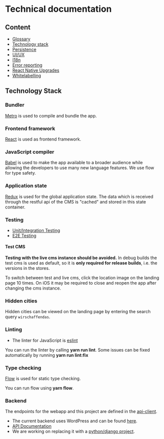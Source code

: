 # Technical documentation

## Content

* [Glossary](https://wiki.integreat-app.de/glossary)
* [Technology stack](#technology-stack)
* [Persistence](docs/persistence.md)
* [UI/UX](docs/ui-ux.md)
* [I18n](docs/i18n.md)
* [Error reporting](docs/error-reporting.md)
* [React Native Upgrades](docs/react-native-upgrades.md)
* [Whitelabelling](docs/whitelabelling.md)

## Technology Stack

### Bundler

[Metro](https://facebook.github.io/metro/) is used to compile and bundle the app.

### Frontend framework

[React](https://facebook.github.io/react/) is used as frontend framework.

### JavaScript compiler

[Babel](https://babeljs.io/) is used to make the app available to a broader audience while 
allowing the developers to use many new language features. We use flow for type safety.

### Application state

[Redux](http://redux.js.org/) is used for the global application state. 
The data which is received through the restful api of the CMS is "cached" and stored in this state container.

### Testing

* [Unit/Integration Testing](docs/testing.md)
* [E2E Testing](docs/e2e-testing.md)

#### Test CMS

**Testing with the live cms instance should be avoided.**
In debug builds the test cms is used as default, so it is **only required for release builds**, i.e. the versions in the stores.

To switch between test and live cms, click the location image on the landing page 10 times.
On iOS it may be required to close and reopen the app after changing the cms instance.

### Hidden cities

Hidden cities can be viewed on the landing page by entering the search query `wirschaffendas`.

### Linting

* The linter for JavaScript is [eslint](http://eslint.org/)

You can run the linter by calling **yarn run lint**. Some issues can be fixed automatically by running **yarn run lint:fix**

### Type checking

[Flow](https://flow.org/) is used for static type checking.

You can run flow using **yarn flow**. 

### Backend

The endpoints for the webapp and this project are defined in the [api-client](https://github.com/Integreat/integreat-api-client).

* The current backend uses WordPress and can be found [here](https://github.com/Integreat/cms).
* [API Documentation](https://github.com/Integreat/cms/wiki/REST-APIv3-Documentation)
* We are working on replacing it with a [python/django project](https://github.com/Integreat/cms-django).
